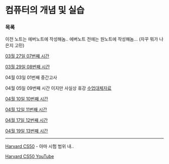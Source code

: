 컴퓨터의 개념 및 실습
===

### 목록

이전 노트는 에버노트에 작성해놈.. 에버노트 전에는 원노트에 작성해놈... (자꾸 뭐가 나은지 고민)

[03월 27일 07번째 시간](20170327.md)

[03월 29일 08번째 시간](20170329.md)

04월 03일 01번째 중간고사

04월 05일 09번째 시간 이지만 사실상 휴강 [수업대체자료](http://archi.snu.ac.kr/courses/under/17_spring_computer_concept/slides/PattPatelCh07-2017-rec.ppt)

[04월 10일 10번째 시간](20170410.md)

[04월 12일 11번째 시간](20170412.md)

[04월 17일 12번째 시간](20170417.md)

[04월 19일 13번째 시간](20170419.md)

---

[Harvard CS50](https://cs50.harvard.edu/) - 아마 시험 범위 내..

[Harvard CS50 YouTube](https://www.youtube.com/playlist?list=PLhQjrBD2T382VRUw5ZpSxQSFrxMOdFObl)
